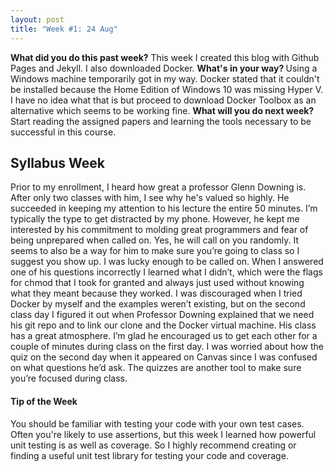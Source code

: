```yaml
---
layout: post
title: "Week #1: 24 Aug"
---
```


<b> What did you do this past week?</b>
This week I created this blog with Github Pages and Jekyll. I also downloaded Docker.
<b> What's in your way? </b>
Using a Windows machine temporarily got in my way. Docker stated that it couldn't be installed because the Home Edition of Windows 10 was missing Hyper V. I have no idea what that is but proceed to download Docker Toolbox as an alternative which seems to be working fine.
<b> What will you do next week? </b>
Start reading the assigned papers and learning the tools necessary to be successful in this course.
## Syllabus Week
Prior to my enrollment, I heard how great a professor Glenn Downing is. After only two classes with him, I see why he's valued so highly. He succeeded in keeping my attention to his lecture the entire 50 minutes. I’m typically the type to get distracted by my phone. However, he kept me interested by his commitment to molding great programmers and fear of being unprepared when called on. Yes, he will call on you randomly. It seems to also be a way for him to make sure you’re going to class so I suggest you show up. I was lucky enough to be called on. When I answered one of his questions incorrectly I learned what I didn’t, which were the flags for chmod that I took for granted and always just used without knowing what they meant because they worked. I was discouraged when I tried Docker by myself and the examples weren’t existing, but on the second class day I figured it out when Professor Downing explained that we need his git repo and to link our clone and the Docker virtual machine.  His class has a great atmosphere. I’m glad he encouraged us to get each other for a couple of minutes during class on the first day. I was worried about how the quiz on the second day when it appeared on Canvas since I was confused on what questions he’d ask. The quizzes are another tool to make sure you’re focused during class. 
#### Tip of the Week
You should be familiar with testing your code with your own test cases. Often you're likely to use assertions, but this week I learned how powerful unit testing is as well as coverage. So I highly recommend creating or finding a useful unit test library for testing your code and coverage. 
